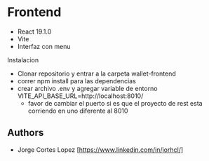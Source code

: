 
# Frontend

- React 19.1.0
- Vite
- Interfaz con menu

Instalacion
- Clonar repositorio y entrar a la carpeta wallet-frontend
- correr npm install para las dependencias
- crear archivo .env y agregar variable de entorno VITE_API_BASE_URL=http://localhost:8010/
    - favor de cambiar el puerto si es que el proyecto de rest esta corriendo en uno diferente al 8010



## Authors

- Jorge Cortes Lopez [https://www.linkedin.com/in/jorhcl/]

